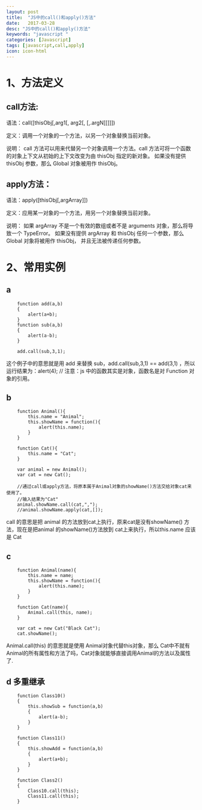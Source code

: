 ```yaml
---
layout: post
title:  "JS中的call()和apply()方法"
date:   2017-03-28
desc: "JS中的call()和apply()方法"
keywords: "javascript "
categories: [Javascript]
tags: [javascript,call,apply]
icon: icon-html
---
```


# 1、方法定义 #

## call方法: ## 

语法：call([thisObj[,arg1[, arg2[,   [,.argN]]]]]) 

定义：调用一个对象的一个方法，以另一个对象替换当前对象。
 
说明： 
call 方法可以用来代替另一个对象调用一个方法。call 方法可将一个函数的对象上下文从初始的上下文改变为由 thisObj 指定的新对象。 
如果没有提供 thisObj 参数，那么 Global 对象被用作 thisObj。 

## apply方法：  ##

语法：apply([thisObj[,argArray]]) 

定义：应用某一对象的一个方法，用另一个对象替换当前对象。 

说明： 
如果 argArray 不是一个有效的数组或者不是 arguments 对象，那么将导致一个 TypeError。 
如果没有提供 argArray 和 thisObj 任何一个参数，那么 Global 对象将被用作 thisObj， 并且无法被传递任何参数。

# 2、常用实例 #

## a ##

		function add(a,b)  
		{  
		    alert(a+b);  
		}  
		function sub(a,b)  
		{  
		    alert(a-b);  
		}  
		  
		add.call(sub,3,1);   

这个例子中的意思就是用 add 来替换 sub，add.call(sub,3,1) == add(3,1) ，所以运行结果为：alert(4); // 注意：js 中的函数其实是对象，函数名是对 Function 对象的引用。

## b ##

		function Animal(){    
		    this.name = "Animal";    
		    this.showName = function(){    
		        alert(this.name);    
		    }    
		}    
		  
		function Cat(){    
		    this.name = "Cat";    
		}    
		   
		var animal = new Animal();    
		var cat = new Cat();    
		    
		//通过call或apply方法，将原本属于Animal对象的showName()方法交给对象cat来使用了。    
		//输入结果为"Cat"    
		animal.showName.call(cat,",");    
		//animal.showName.apply(cat,[]);  

   call 的意思是把 animal 的方法放到cat上执行，原来cat是没有showName() 方法，现在是把animal 的showName()方法放到 cat上来执行，所以this.name 应该是 Cat

## c ##

		function Animal(name){      
		    this.name = name;      
		    this.showName = function(){      
		        alert(this.name);      
		    }      
		}      
		    
		function Cat(name){    
		    Animal.call(this, name);    
		}      
		    
		var cat = new Cat("Black Cat");     
		cat.showName();  

 Animal.call(this) 的意思就是使用 Animal对象代替this对象，那么 Cat中不就有Animal的所有属性和方法了吗，Cat对象就能够直接调用Animal的方法以及属性了.

## d 多重继承 ##

		function Class10()  
		{  
		    this.showSub = function(a,b)  
		    {  
		        alert(a-b);  
		    }  
		}  
		  
		function Class11()  
		{  
		    this.showAdd = function(a,b)  
		    {  
		        alert(a+b);  
		    }  
		}  
		  
		function Class2()  
		{  
		    Class10.call(this);  
		    Class11.call(this);  
		} 